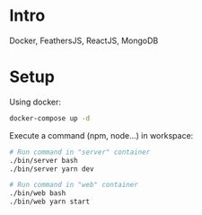 # Intro
Docker, FeathersJS, ReactJS, MongoDB

# Setup
Using docker:
```bash
docker-compose up -d
```

Execute a command (npm, node...) in workspace:
```bash
# Run command in "server" container
./bin/server bash
./bin/server yarn dev

# Run command in "web" container
./bin/web bash
./bin/web yarn start
```
